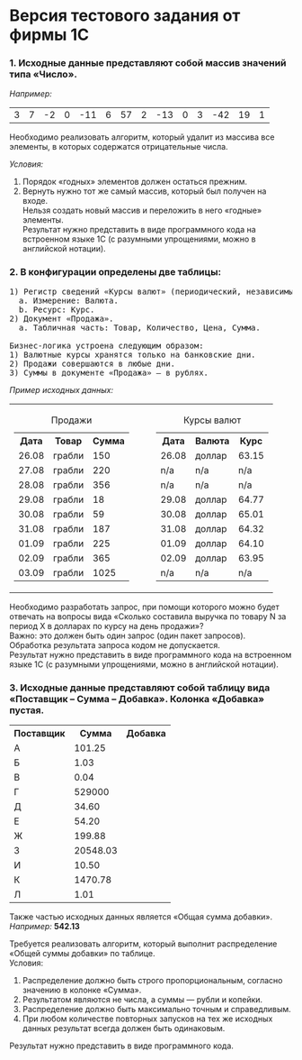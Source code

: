 # Версия тестового задания от фирмы 1С

### 1. Исходные данные представляют собой массив значений типа «Число».
*Например:*
<table>
<tr><td>3</td><td>7</td><td>-2</td><td>0</td><td>-11</td><td>6</td><td>57</td><td>2</td><td>-13</td><td>0</td><td>3</td><td>-42</td><td>19</td><td>1</td></tr>
</table>	

Необходимо реализовать алгоритм, который удалит из массива все элементы, в которых содержатся отрицательные числа.<br>

*Условия:*
1)	Порядок «годных» элементов должен остаться прежним.<br>
2)	Вернуть нужно тот же самый массив, который был получен на входе.<br>
Нельзя создать новый массив и переложить в него «годные» элементы.<br>
Результат нужно представить в виде программного кода на встроенном языке 1С (с разумными упрощениями, можно в английской нотации).

### 2. В конфигурации определены две таблицы:
<pre>
1) Регистр сведений «Курсы валют» (периодический, независимый).
  a. Измерение: Валюта.
  b. Ресурс: Курс.
2) Документ «Продажа».
  a. Табличная часть: Товар, Количество, Цена, Сумма.
  
Бизнес-логика устроена следующим образом:
1) Валютные курсы хранятся только на банковские дни.
2) Продажи совершаются в любые дни.
3) Суммы в документе «Продажа» — в рублях.
</pre>
*Пример исходных данных:*

<table><tr><td>

<table>
  <caption>Продажи</caption>
  <tr><th>Дата</th><th>Товар</th><th>Сумма</th></tr>
  <tr><td>26.08</td><td> грабли</td><td>	150</td></tr>
  <tr><td>27.08</td><td> грабли</td><td>	220</td></tr>
  <tr><td>28.08</td><td>	грабли</td><td>	356</td></tr>
  <tr><td>29.08</td><td>	грабли</td><td>	18</td></tr>
  <tr><td>30.08</td><td>	грабли</td><td>	59</td></tr>
  <tr><td>31.08</td><td>	грабли</td><td>	187</td></tr>
  <tr><td>01.09</td><td>	грабли</td><td>	225</td></tr>
  <tr><td>02.09</td><td>	грабли</td><td>	365</td></tr>
  <tr><td>03.09</td><td>	грабли</td><td>	1025</td></tr>
</table>
  
</td><td> &#8195; </td><td>

<table>
<caption>Курсы валют</caption>
<tr><th>Дата</th><th>	Валюта</th><th>	Курс</th></tr>
<tr><td>26.08</td><td>	доллар</td><td>	63.15</td></tr>
<tr><td>n/a</td><td>	n/a</td><td>	n/a</td></tr>
<tr><td>n/a</td><td>	n/a</td><td>	n/a</td></tr>
<tr><td>29.08</td><td>	доллар</td><td>	64.77</td></tr>
<tr><td>30.08</td><td>	доллар</td><td>	65.01</td></tr>
<tr><td>31.08</td><td>	доллар</td><td>	64.32</td></tr>
<tr><td>01.09</td><td>	доллар</td><td>	64.10</td></tr>
<tr><td>02.09</td><td>	доллар</td><td>	63.95</td></tr>
<tr><td>n/a</td><td>	n/a</td><td>	n/a</td></tr>
</table>
  
</td></tr></table>

Необходимо разработать запрос, при помощи которого можно будет отвечать на вопросы вида «Сколько составила выручка по товару N за период X в долларах по курсу на день продажи»?<br>
Важно: это должен быть один запрос (один пакет запросов).<br>
Обработка результата запроса кодом не допускается.<br>
Результат нужно представить в виде программного кода на встроенном языке 1С (с разумными упрощениями, можно в английской нотации).

### 3. Исходные данные представляют собой таблицу вида «Поставщик – Сумма – Добавка».  Колонка «Добавка» пустая.
<table>
<tr><th>Поставщик</th><th>	Сумма</th><th>	Добавка</th></tr>
<tr><td>А</td><td>	101.25</td><td>	</td></tr>
<tr><td>Б</td><td>	1.03</td><td>	</td></tr>
<tr><td>В</td><td>	0.04</td><td>	</td></tr>
<tr><td>Г</td><td>	529000</td><td>	</td></tr>
<tr><td>Д</td><td>	34.60</td><td>	</td></tr>
<tr><td>Е</td><td>	54.20</td><td>	</td></tr>
<tr><td>Ж</td><td>	199.88</td><td>	</td></tr>
<tr><td>З</td><td>	20548.03</td><td> </td></tr>
<tr><td>И</td><td>	10.50</td><td>	</td></tr>
<tr><td>К</td><td>	1470.78</td><td></td></tr>	
<tr><td>Л</td><td>	1.01</td><td>	</td></tr>
</table>

Также частью исходных данных является «Общая сумма добавки».<br> 
*Например:*
**542.13**

Требуется реализовать алгоритм, который выполнит распределение «Общей суммы добавки» по таблице.<br> 
Условия:<br>
1) Распределение должно быть строго пропорциональным, согласно значению в колонке «Сумма».<br>
2) Результатом являются не числа, а суммы — рубли и копейки.<br>
3) Распределение должно быть максимально точным и справедливым.<br>
4) При любом количестве повторных запусков на тех же исходных данных результат всегда должен быть одинаковым.<br>

Результат нужно представить в виде программного кода.

